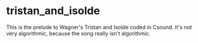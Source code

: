 tristan_and_isolde
==================

This is the prelude to Wagner's Tristan and Isolde coded in Csound. It's not very algorithmic, because the song really isn't algorithmic.
